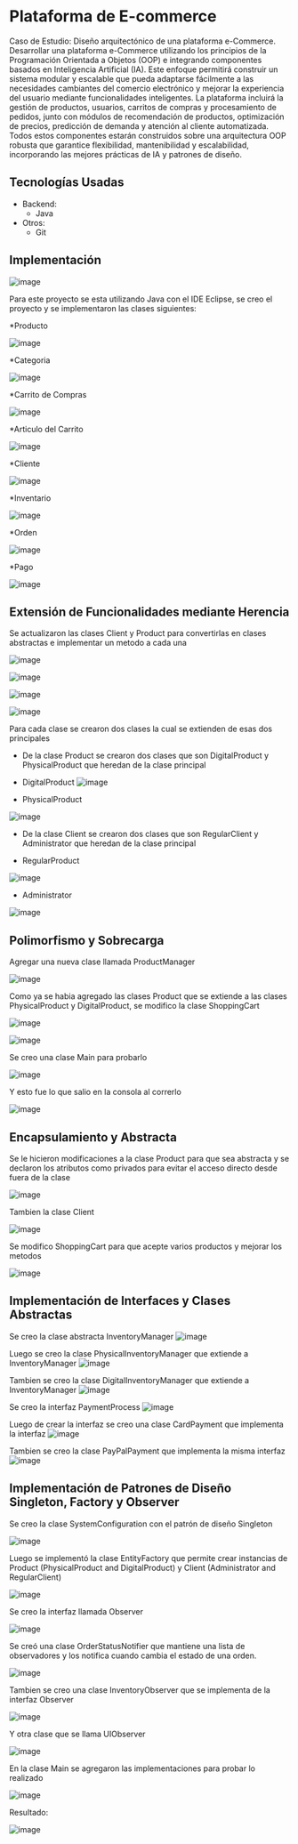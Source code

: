 # Plataforma de E-commerce
Caso de Estudio: Diseño arquitectónico de una plataforma e-Commerce. Desarrollar una plataforma e-Commerce utilizando los principios de la Programación 
Orientada a Objetos (OOP) e integrando componentes basados en Inteligencia Artificial (IA). Este enfoque permitirá construir un sistema modular y escalable que pueda adaptarse 
fácilmente a las necesidades cambiantes del comercio electrónico y mejorar la experiencia del usuario mediante funcionalidades inteligentes. La plataforma incluirá la gestión de 
productos, usuarios, carritos de compras y procesamiento de pedidos, junto con módulos de recomendación de productos, optimización de precios, predicción de demanda y 
atención al cliente automatizada. Todos estos componentes estarán construidos sobre una arquitectura OOP robusta que garantice flexibilidad, mantenibilidad y escalabilidad, 
incorporando las mejores prácticas de IA y patrones de diseño. 

## Tecnologías Usadas
- Backend:
    * Java
- Otros:
    * Git

 ## Implementación
 ![image](https://github.com/user-attachments/assets/0dd10764-2859-48ce-ac38-e5cbb57146ea)



 Para este proyecto se esta utilizando Java con el IDE Eclipse, se creo el proyecto y se implementaron las clases siguientes:

 *Producto
 
 ![image](https://github.com/user-attachments/assets/248c5eae-d9a9-4d34-a529-a26ed5173117)


*Categoria

![image](https://github.com/user-attachments/assets/44f909e6-90d2-4016-8cf5-575851015578)

*Carrito de Compras

![image](https://github.com/user-attachments/assets/9a013c70-30ac-4bf8-9408-7b013a09ee96)

*Articulo del Carrito

![image](https://github.com/user-attachments/assets/60e19a45-6e99-4a65-a406-1736966a6949)


 
 *Cliente
 
 ![image](https://github.com/user-attachments/assets/3ac65daf-6fa2-4b73-8ce7-26f23f1ad0e1)
 

 
 *Inventario
 
 ![image](https://github.com/user-attachments/assets/b378542d-46b6-42f9-8ce1-7048537a3448)

 *Orden
 
![image](https://github.com/user-attachments/assets/962bae2e-8230-4ecb-b936-45c7b28b7424)


*Pago

![image](https://github.com/user-attachments/assets/6e440463-35e9-4688-9a3f-ad2efe399ec6)



 ## Extensión de Funcionalidades mediante Herencia

 Se actualizaron las clases Client y Product para convertirlas en clases abstractas e implementar un metodo a cada una

 ![image](https://github.com/user-attachments/assets/7d30861f-3089-48f2-b570-4e9f59778652)

 ![image](https://github.com/user-attachments/assets/d2de05f1-c5b8-43f2-ae89-b65598c46214)


 ![image](https://github.com/user-attachments/assets/9be15889-7d14-444a-acfc-f51a211766f9)

![image](https://github.com/user-attachments/assets/d21e8048-cee6-4cc8-8bbf-7f400699356b)

Para cada clase se crearon dos clases la cual se extienden de esas dos principales

* De la clase Product se crearon dos clases que son DigitalProduct y PhysicalProduct que heredan de la clase principal

* DigitalProduct
  ![image](https://github.com/user-attachments/assets/9458c94a-ff54-49a7-aa90-ed69e8ce013d)

* PhysicalProduct

 ![image](https://github.com/user-attachments/assets/68d1626e-9fcf-4241-8d20-7ef8cfbf1d22)


  * De la clase Client se crearon dos clases que son RegularClient y Administrator que heredan de la clase principal

  * RegularProduct

![image](https://github.com/user-attachments/assets/9687cab0-076b-4924-a094-f7292bc61c62)


   
  * Administrator
 
![image](https://github.com/user-attachments/assets/3a14c96f-0813-497d-bd3e-a3360c11da9d)


## Polimorfismo y Sobrecarga

Agregar una nueva clase llamada ProductManager

![image](https://github.com/user-attachments/assets/e2b66271-bf50-4ba0-9bd3-ad81802cbf7f)

 
Como ya se habia agregado las clases Product que se extiende a las clases PhysicalProduct y DigitalProduct, se modifico la clase ShoppingCart 

![image](https://github.com/user-attachments/assets/d72403c1-840a-4daf-8660-ef8f93fa88a5)


![image](https://github.com/user-attachments/assets/c4606846-fcc3-44fa-a437-998d1419bd9b)


Se creo una clase Main para probarlo

![image](https://github.com/user-attachments/assets/f457f45c-0413-4292-854d-c736ac050119)


Y esto fue lo que salio en la consola al correrlo

![image](https://github.com/user-attachments/assets/bb6044ea-a07e-47ba-b8db-019419af01aa)

## Encapsulamiento y Abstracta

Se le hicieron modificaciones a la clase Product para que sea abstracta y se declaron los atributos como privados para evitar el acceso directo desde fuera de la clase

![image](https://github.com/user-attachments/assets/7e53d0d5-197c-4894-a340-027372243a9b)

Tambien la clase Client

![image](https://github.com/user-attachments/assets/f396ac7c-6d20-47d1-bb7b-d617bbc9bc3d)

Se modifico ShoppingCart para que acepte varios productos y mejorar los metodos

![image](https://github.com/user-attachments/assets/29d3d5d4-e1a3-41be-8e89-b695253df94c)


## Implementación de Interfaces y Clases Abstractas

Se creo la clase abstracta InventoryManager
![image](https://github.com/user-attachments/assets/7d7f46b0-7e44-44f9-8ed5-8ba1838df562)


Luego se creo la clase PhysicalInventoryManager que extiende a InventoryManager
![image](https://github.com/user-attachments/assets/8543b2e5-9046-45ab-90e4-b050a395cba0)


Tambien se creo la clase DigitalInventoryManager que extiende a InventoryManager
![image](https://github.com/user-attachments/assets/748e40f2-76e8-4852-99f3-c4f6245b8e8c)

Se creo la interfaz PaymentProcess
![image](https://github.com/user-attachments/assets/040a7d48-7cc5-4bad-bc8b-493e6b4ad82c)

Luego de crear la interfaz se creo una clase CardPayment que implementa la interfaz
![image](https://github.com/user-attachments/assets/b3478413-5fcf-4662-9f99-5f19d971cc38)


Tambien se creo la clase PayPalPayment que implementa la misma interfaz
![image](https://github.com/user-attachments/assets/418aea38-e7a2-489d-bc77-81decca34b95)


## Implementación de Patrones de Diseño Singleton, Factory y Observer

Se creo la clase SystemConfiguration con el patrón de diseño Singleton

![image](https://github.com/user-attachments/assets/80a5ea3b-f4a2-4b27-901f-6d22de011029)

Luego se implementó la clase EntityFactory que permite crear instancias de Product (PhysicalProduct and DigitalProduct) y Client (Administrator and RegularClient)

![image](https://github.com/user-attachments/assets/1b6eae34-7521-40d4-bb3a-3278ccfbf15d)

Se creo la interfaz llamada Observer

![image](https://github.com/user-attachments/assets/35b9776b-823d-4536-b351-3bdeaf60d2a2)

Se creó una clase OrderStatusNotifier que mantiene una lista de observadores y los notifica cuando cambia el estado de una orden.

![image](https://github.com/user-attachments/assets/ede76b7d-59d6-447a-b3d4-e45b18233bef)

Tambien se creo una clase InventoryObserver que se implementa de la interfaz Observer

![image](https://github.com/user-attachments/assets/31d4af54-9563-4630-a4f6-4fa8cee0631b)

Y otra clase que se llama UIObserver

![image](https://github.com/user-attachments/assets/6e2ddd70-1f2e-4f1b-9136-ba82e83f6daf)


En la clase Main se agregaron las implementaciones para probar lo realizado

![image](https://github.com/user-attachments/assets/e7408ec4-2586-445d-b134-7df5a3d01f52)

Resultado:

![image](https://github.com/user-attachments/assets/7f0bbd7d-1d89-42b3-85ac-fd965228f88d)
